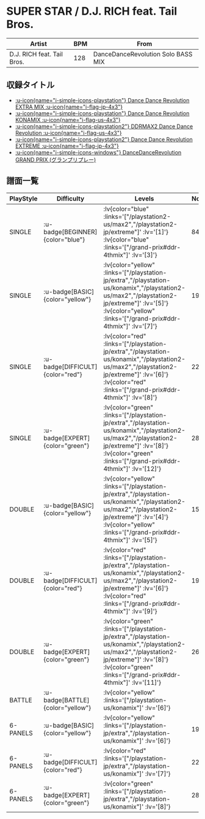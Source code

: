# SUPER STAR / D.J. RICH feat. Tail Bros.

|Artist|BPM|From|
|------|---|----|
|D.J. RICH feat. Tail Bros.|128|DanceDanceRevolution Solo BASS MIX|

## 収録タイトル

- [ :u-icon{name="i-simple-icons-playstation"} Dance Dance Revolution EXTRA MIX :u-icon{name="i-flag-jp-4x3"} ](/playstation-jp/extra)
- [ :u-icon{name="i-simple-icons-playstation"} Dance Dance Revolution KONAMIX :u-icon{name="i-flag-us-4x3"} ](/playstation-us/konamix)
- [ :u-icon{name="i-simple-icons-playstation2"} DDRMAX2 Dance Dance Revolution :u-icon{name="i-flag-us-4x3"} ](/playstation2-us/max2)
- [ :u-icon{name="i-simple-icons-playstation2"} Dance Dance Revolution EXTREME :u-icon{name="i-flag-jp-4x3"} ](/playstation2-jp/extreme)
- [ :u-icon{name="i-simple-icons-windows"} DanceDanceRevolution GRAND PRIX (グランプリプレー)](/grand-prix#ddr-4thmix)

## 譜面一覧

|PlayStyle|Difficulty|Levels|Notes|Movie|
|---------|----------|------|-----|-----|
|SINGLE| :u-badge[BEGINNER]{color="blue"} | :lv{color="blue" :links='["/playstation2-us/max2","/playstation2-jp/extreme"]' :lv='[1]'}  :lv{color="blue" :links='["/grand-prix#ddr-4thmix"]' :lv='[3]'} |84/0||
|SINGLE| :u-badge[BASIC]{color="yellow"} | :lv{color="yellow" :links='["/playstation-jp/extra","/playstation-us/konamix","/playstation2-us/max2","/playstation2-jp/extreme"]' :lv='[5]'}  :lv{color="yellow" :links='["/grand-prix#ddr-4thmix"]' :lv='[7]'} |195/0||
|SINGLE| :u-badge[DIFFICULT]{color="red"} | :lv{color="red" :links='["/playstation-jp/extra","/playstation-us/konamix","/playstation2-us/max2","/playstation2-jp/extreme"]' :lv='[6]'}  :lv{color="red" :links='["/grand-prix#ddr-4thmix"]' :lv='[8]'} |229/0||
|SINGLE| :u-badge[EXPERT]{color="green"} | :lv{color="green" :links='["/playstation-jp/extra","/playstation-us/konamix","/playstation2-us/max2","/playstation2-jp/extreme"]' :lv='[8]'}  :lv{color="green" :links='["/grand-prix#ddr-4thmix"]' :lv='[12]'} |289/0||
|DOUBLE| :u-badge[BASIC]{color="yellow"} | :lv{color="yellow" :links='["/playstation-jp/extra","/playstation-us/konamix","/playstation2-us/max2","/playstation2-jp/extreme"]' :lv='[4]'}  :lv{color="yellow" :links='["/grand-prix#ddr-4thmix"]' :lv='[5]'} |157/0||
|DOUBLE| :u-badge[DIFFICULT]{color="red"} | :lv{color="red" :links='["/playstation-jp/extra","/playstation-us/konamix","/playstation2-us/max2","/playstation2-jp/extreme"]' :lv='[6]'}  :lv{color="red" :links='["/grand-prix#ddr-4thmix"]' :lv='[9]'} |195/0||
|DOUBLE| :u-badge[EXPERT]{color="green"} | :lv{color="green" :links='["/playstation-jp/extra","/playstation-us/konamix","/playstation2-us/max2","/playstation2-jp/extreme"]' :lv='[8]'}  :lv{color="green" :links='["/grand-prix#ddr-4thmix"]' :lv='[11]'} |262/0||
|BATTLE| :u-badge[BATTLE]{color="yellow"} | :lv{color="yellow" :links='["/playstation-us/konamix"]' :lv='[6]'} |||
|6-PANELS| :u-badge[BASIC]{color="yellow"} | :lv{color="yellow" :links='["/playstation-jp/extra","/playstation-us/konamix"]' :lv='[6]'} |195/0||
|6-PANELS| :u-badge[DIFFICULT]{color="red"} | :lv{color="red" :links='["/playstation-jp/extra","/playstation-us/konamix"]' :lv='[7]'} |229/0||
|6-PANELS| :u-badge[EXPERT]{color="green"} | :lv{color="green" :links='["/playstation-jp/extra","/playstation-us/konamix"]' :lv='[8]'} |289/0||
